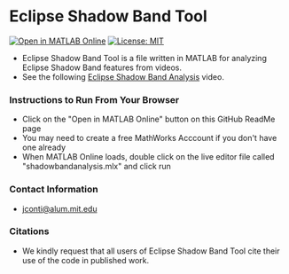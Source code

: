 # Eclipse Shadow Band Tool
[![Open in MATLAB Online](https://www.mathworks.com/images/responsive/global/open-in-matlab-online.svg)](https://matlab.mathworks.com/open/github/v1?repo=JoeEngineerPilot/EclipseShadowBandTool)
[![License: MIT](https://img.shields.io/badge/License-MIT-yellow.svg)](https://opensource.org/licenses/MIT)

- Eclipse Shadow Band Tool is a file written in MATLAB for analyzing Eclipse Shadow Band features from videos. 
- See the following [Eclipse Shadow Band Analysis](https://www.youtube.com/watch?v=flDfQsxXi4E) video.

### Instructions to Run From Your Browser
- Click on the "Open in MATLAB Online" button on this GitHub ReadMe page
- You may need to create a free MathWorks Acccount if you don't have one already
- When MATLAB Online loads, double click on the live editor file called "shadowbandanalysis.mlx" and click run  

### Contact Information
- jconti@alum.mit.edu

### Citations
- We kindly request that all users of Eclipse Shadow Band Tool cite their use of the code in published work.




